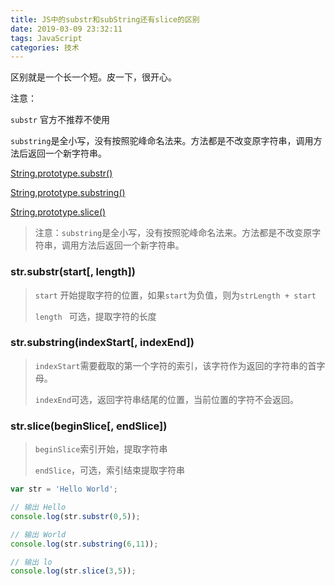 ```yaml
---
title: JS中的substr和subString还有slice的区别
date: 2019-03-09 23:32:11
tags: JavaScript
categories: 技术
---
```


区别就是一个长一个短。皮一下，很开心。

注意：

`substr` 官方不推荐不使用

`substring`是全小写，没有按照驼峰命名法来。方法都是不改变原字符串，调用方法后返回一个新字符串。



<!--more-->

[String.prototype.substr()](https://developer.mozilla.org/zh-CN/docs/Web/JavaScript/Reference/Global_Objects/String/substr)

[String,prototype.substring()](https://developer.mozilla.org/zh-CN/docs/Web/JavaScript/Reference/Global_Objects/String/substring)

[String.prototype.slice()](https://developer.mozilla.org/zh-CN/docs/Web/JavaScript/Reference/Global_Objects/String/slice)

> 注意：`substring`是全小写，没有按照驼峰命名法来。方法都是不改变原字符串，调用方法后返回一个新字符串。

### str.substr(start[, length])

> `start` 开始提取字符的位置，如果`start`为负值，则为`strLength + start`
>
> `length ` 可选，提取字符的长度



### str.substring(indexStart[, indexEnd])

> `indexStart`需要截取的第一个字符的索引，该字符作为返回的字符串的首字母。
>
> `indexEnd`可选，返回字符串结尾的位置，当前位置的字符不会返回。



### str.slice(beginSlice[, endSlice])

> `beginSlice`索引开始，提取字符串
>
> `endSlice`，可选，索引结束提取字符串

```js
var str = 'Hello World';

// 输出 Hello
console.log(str.substr(0,5));

// 输出 World
console.log(str.substring(6,11));

// 输出 lo
console.log(str.slice(3,5));
```